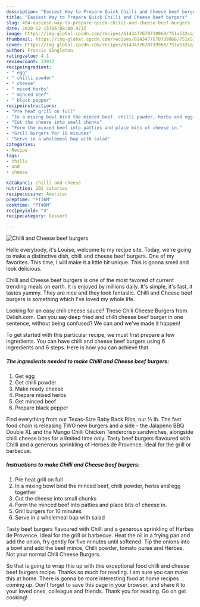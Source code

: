 ```yaml
---
description: "Easiest Way to Prepare Quick Chilli and Cheese beef burgers"
title: "Easiest Way to Prepare Quick Chilli and Cheese beef burgers"
slug: 494-easiest-way-to-prepare-quick-chilli-and-cheese-beef-burgers
date: 2020-12-15T06:08:00.973Z
image: https://img-global.cpcdn.com/recipes/6143477670739968/751x532cq70/chilli-and-cheese-beef-burgers-recipe-main-photo.jpg
thumbnail: https://img-global.cpcdn.com/recipes/6143477670739968/751x532cq70/chilli-and-cheese-beef-burgers-recipe-main-photo.jpg
cover: https://img-global.cpcdn.com/recipes/6143477670739968/751x532cq70/chilli-and-cheese-beef-burgers-recipe-main-photo.jpg
author: Francis Singleton
ratingvalue: 4.1
reviewcount: 33977
recipeingredient:
- " egg"
- " chilli powder"
- " cheese"
- " mixed herbs"
- " minced beef"
- " black pepper"
recipeinstructions:
- "Pre heat grill on full"
- "In a mixing bowl bind the minced beef, chilli powder, herbs and egg together"
- "Cut the cheese into small chunks"
- "Form the minced beef into patties and place bits of cheese in."
- "Grill burgers for 10 minutes"
- "Serve in a wholemeal bap with salad"
categories:
- Recipe
tags:
- chilli
- and
- cheese

katakunci: chilli and cheese 
nutrition: 202 calories
recipecuisine: American
preptime: "PT36M"
cooktime: "PT40M"
recipeyield: "3"
recipecategory: Dessert

---
```



![Chilli and Cheese beef burgers](https://img-global.cpcdn.com/recipes/6143477670739968/751x532cq70/chilli-and-cheese-beef-burgers-recipe-main-photo.jpg)

Hello everybody, it's Louise, welcome to my recipe site. Today, we're going to make a distinctive dish, chilli and cheese beef burgers. One of my favorites. This time, I will make it a little bit unique. This is gonna smell and look delicious.

Chilli and Cheese beef burgers is one of the most favored of current trending meals on earth. It is enjoyed by millions daily. It's simple, it's fast, it tastes yummy. They are nice and they look fantastic. Chilli and Cheese beef burgers is something which I've loved my whole life.

Looking for an easy chili cheese sauce? These Chili Cheese Burgers from Delish.com. Can you say deep fried and chilli cheese beef burger in one sentence, without being confused? We can and we&#39;ve made it happen!


To get started with this particular recipe, we must first prepare a few ingredients. You can have chilli and cheese beef burgers using 6 ingredients and 6 steps. Here is how you can achieve that.

<!--inarticleads1-->

##### The ingredients needed to make Chilli and Cheese beef burgers:

1. Get  egg
1. Get  chilli powder
1. Make ready  cheese
1. Prepare  mixed herbs
1. Get  minced beef
1. Prepare  black pepper


Find everything from our Texas-Size Baby Back Ribs, our ½ lb. The fast food chain is releasing TWO new burgers and a side - the Jalapeno BBQ Double XL and the Mango Chilli Chicken Tendercrisp sandwiches, alongside chilli cheese bites for a limited time only. Tasty beef burgers flavoured with Chilli and a generous sprinkling of Herbes de Provence. Ideal for the grill or barbecue. 

<!--inarticleads2-->

##### Instructions to make Chilli and Cheese beef burgers:

1. Pre heat grill on full
1. In a mixing bowl bind the minced beef, chilli powder, herbs and egg together
1. Cut the cheese into small chunks
1. Form the minced beef into patties and place bits of cheese in.
1. Grill burgers for 10 minutes
1. Serve in a wholemeal bap with salad


Tasty beef burgers flavoured with Chilli and a generous sprinkling of Herbes de Provence. Ideal for the grill or barbecue. Heat the oil in a frying pan and add the onion, fry gently for five minutes until softened. Tip the onions into a bowl and add the beef mince, Chilli powder, tomato purée and Herbes. Not your normal Chili Cheese Burgers. 

So that is going to wrap this up with this exceptional food chilli and cheese beef burgers recipe. Thanks so much for reading. I am sure you can make this at home. There is gonna be more interesting food at home recipes coming up. Don't forget to save this page in your browser, and share it to your loved ones, colleague and friends. Thank you for reading. Go on get cooking!
